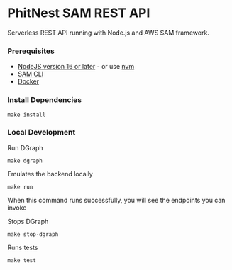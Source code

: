 # PhitNest SAM REST API

Serverless REST API running with Node.js and AWS SAM framework.

### Prerequisites

* [NodeJS version 16 or later](https://nodejs.org/en/download/) - or use [nvm](https://github.com/nvm-sh/nvm)
* [SAM CLI](https://aws.amazon.com/serverless/sam/)
* [Docker](https://www.docker.com/)

### Install Dependencies
```
make install
```

### Local Development

Run DGraph
```
make dgraph
```

Emulates the backend locally
```
make run
```
When this command runs successfully, you will see the endpoints you can invoke

Stops DGraph
```
make stop-dgraph
```

Runs tests
```
make test
```